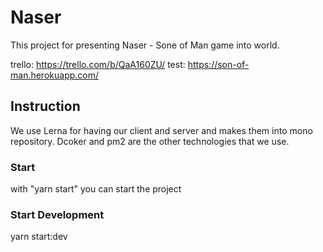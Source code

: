 # Naser

This project for presenting Naser - Sone of Man game into world.

trello: https://trello.com/b/QaA160ZU/
test: https://son-of-man.herokuapp.com/

## Instruction

We use Lerna for having our client and server and makes them into mono repository.
Dcoker and pm2 are the other technologies that we use.

### Start

with "yarn start" you can start the project


### Start Development
yarn start:dev